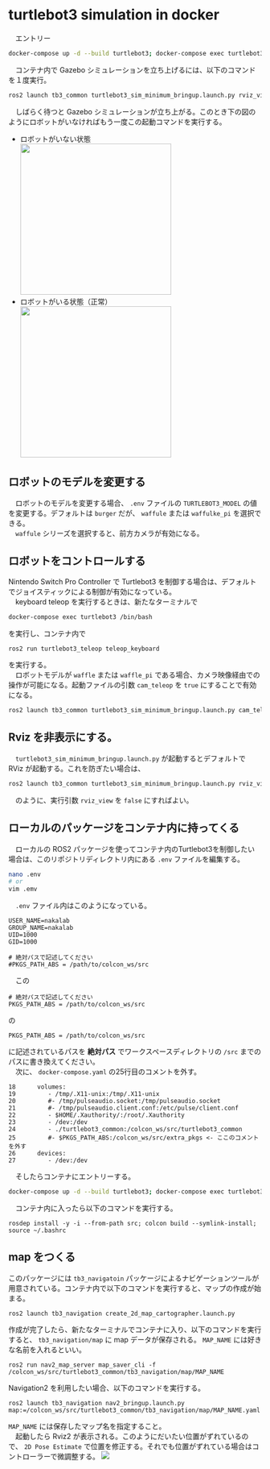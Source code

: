 # turtlebot3 simulation in docker
　エントリー
```bash
docker-compose up -d --build turtlebot3; docker-compose exec turtlebot3 /bin/bash
```
　コンテナ内で Gazebo シミュレーションを立ち上げるには、以下のコマンドを１度実行。
```bash
ros2 launch tb3_common turtlebot3_sim_minimum_bringup.launch.py rviz_view:=true
```
　しばらく待つと Gazebo シミュレーションが立ち上がる。このとき下の図のようにロボットがいなければもう一度この起動コマンドを実行する。

- ロボットがいない状態<br>
    <img src="https://gitlab.com/nakatogawalabolatory/docker/turtlebot_sim_docker/-/raw/main/img/Screenshot%20from%202023-10-26%2007-24-12.png" width="300">
- ロボットがいる状態（正常）<br>
    <img src="https://gitlab.com/nakatogawalabolatory/docker/turtlebot_sim_docker/-/raw/main/img/Screenshot%20from%202023-10-26%2007-24-49.png" width="300">

## ロボットのモデルを変更する
　ロボットのモデルを変更する場合、
```.env```
ファイルの
```TURTLEBOT3_MODEL```
の値を変更する。デフォルトは
```burger```
だが、
```waffule```
または
```waffulke_pi```
を選択できる。<br>
　```waffule```
シリーズを選択すると、前方カメラが有効になる。

## ロボットをコントロールする
  Nintendo Switch Pro Controller で Turtlebot3 を制御する場合は、デフォルトでジョイスティックによる制御が有効になっている。<br>
　keyboard teleop を実行するときは、新たなターミナルで
```bash
docker-compose exec turtlebot3 /bin/bash
```
を実行し、コンテナ内で
```
ros2 run turtlebot3_teleop teleop_keyboard
```
を実行する。<br>
　ロボットモデルが
```waffle```
または
```waffle_pi```
である場合、カメラ映像経由での操作が可能になる。起動ファイルの引数
```cam_teleop```
を
```true```
にすることで有効になる。
```bash
ros2 launch tb3_common turtlebot3_sim_minimum_bringup.launch.py cam_teleop:=true
```
## Rviz を非表示にする。
　```turtlebot3_sim_minimum_bringup.launch.py```
が起動するとデフォルトで RViz が起動する。これを防ぎたい場合は、
```bash
ros2 launch tb3_common turtlebot3_sim_minimum_bringup.launch.py rviz_view:=false
```
　のように、実行引数
```rviz_view```
を
```false```
にすればよい。
## ローカルのパッケージをコンテナ内に持ってくる
　ローカルの ROS2 パッケージを使ってコンテナ内のTurtlebot3を制御したい場合は、このリポジトリディレクトリ内にある
```.env``` ファイルを編集する。
```bash
nano .env
# or
vim .emv
```
　```.env``` ファイル内はこのようになっている。
```
USER_NAME=nakalab
GROUP_NAME=nakalab
UID=1000
GID=1000

# 絶対パスで記述してください
#PKGS_PATH_ABS = /path/to/colcon_ws/src
```
　この
```
# 絶対パスで記述してください
PKGS_PATH_ABS = /path/to/colcon_ws/src
```
の
```
PKGS_PATH_ABS = /path/to/colcon_ws/src
```
に記述されているパスを
**絶対パス**
でワークスペースディレクトリの
```/src```
までのパスに書き換えてください。<br>
　次に、
```docker-compose.yaml```
の25行目のコメントを外す。
```
18	    volumes:
19	       - /tmp/.X11-unix:/tmp/.X11-unix
20	       #- /tmp/pulseaudio.socket:/tmp/pulseaudio.socket
21	       #- /tmp/pulseaudio.client.conf:/etc/pulse/client.conf
22	       - $HOME/.Xauthority/:/root/.Xauthority
23	       - /dev:/dev
24	       - ./turtlebot3_common:/colcon_ws/src/turtlebot3_common
25	       #- $PKGS_PATH_ABS:/colcon_ws/src/extra_pkgs <- ここのコメントを外す
26	    devices:
27	       - /dev:/dev
```
　そしたらコンテナにエントリーする。
```bash
docker-compose up -d --build turtlebot3; docker-compose exec turtlebot3 /bin/bash
```
　コンテナ内に入ったら以下のコマンドを実行する。
```
rosdep install -y -i --from-path src; colcon build --symlink-install; source ~/.bashrc
```

## map をつくる
このパッケージには
```tb3_navigatoin```
パッケージによるナビゲーションツールが用意されている。コンテナ内で以下のコマンドを実行すると、マップの作成が始まる。
```
ros2 launch tb3_navigation create_2d_map_cartographer.launch.py
```
作成が完了したら、新たなターミナルでコンテナに入り、以下のコマンドを実行すると、
```tb3_navigation/map```
に map データが保存される。
```MAP_NAME```
には好きな名前を入れるといい。
```
ros2 run nav2_map_server map_saver_cli -f /colcon_ws/src/turtlebot3_common/tb3_navigation/map/MAP_NAME
```
Navigation2 を利用したい場合、以下のコマンドを実行する。
```
ros2 launch tb3_navigation nav2_bringup.launch.py map:=/colcon_ws/src/turtlebot3_common/tb3_navigation/map/MAP_NAME.yaml
```
```MAP_NAME```
には保存したマップ名を指定すること。<br>
　起動したら Rviz2 が表示される。このようにだいたい位置がずれているので、
```2D Pose Estimate```
で位置を修正する。それでも位置がずれている場合はコントローラーで微調整する。
<img src="img/navigation2_rviz.png"/>
